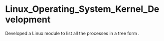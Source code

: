 # Linux_Operating_System_Kernel_Development
Developed a Linux module to list all the processes in a tree form .
